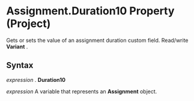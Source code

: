 
# Assignment.Duration10 Property (Project)

 Gets or sets the value of an assignment duration custom field. Read/write **Variant** .


## Syntax

 _expression_ . **Duration10**

 _expression_ A variable that represents an **Assignment** object.

